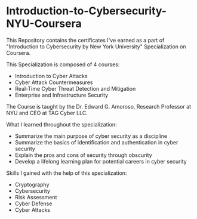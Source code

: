 # Introduction-to-Cybersecurity-NYU-Coursera

This Repository contains the certificates I've earned as a part of "Introduction to Cybersecurity by New York University" Specialization on Coursera.

This Specialization is composed of 4 courses: 
<br>
- Introduction to Cyber Attacks <br>
- Cyber Attack Countermeasures <br>
- Real-Time Cyber Threat Detection and Mitigation <br>
- Enterprise and Infrastructure Security <br> 

The Course is taught by the Dr. Edward G. Amoroso, Research Professor at NYU and CEO at TAG Cyber LLC.

What I learned throughout the specialization: <br>

- Summarize the main purpose of cyber security as a discipline <br>
- Summarize the basics of identification and authentication in cyber security <br>
- Explain the pros and cons of security through obscurity <br>
- Develop a lifelong learning plan for potential careers in cyber security

Skills I gained with the help of this specialization: <br>
- Cryptography <br>
- Cybersecurity <br>
- Risk Assessment <br>
- Cyber Defense <br>
- Cyber Attacks
